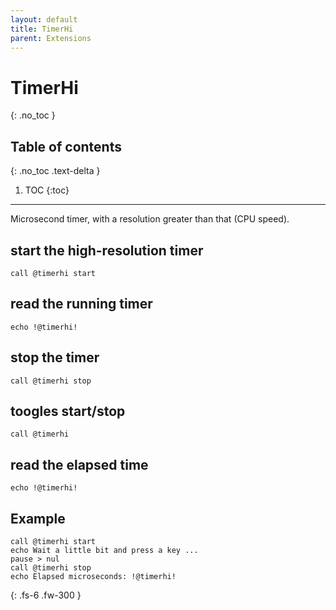 ```yaml
---
layout: default
title: TimerHi
parent: Extensions
---
```


# TimerHi
{: .no_toc }

## Table of contents
{: .no_toc .text-delta }

1. TOC
{:toc}

---

Microsecond timer, with a resolution greater than that (CPU speed).


## start the high-resolution timer
```
call @timerhi start
```

## read the running timer
```
echo !@timerhi!
```

## stop the timer
```
call @timerhi stop
```

## toogles start/stop
```
call @timerhi
```

## read the elapsed time
```
echo !@timerhi!
```

## Example
```
call @timerhi start
echo Wait a little bit and press a key ...
pause > nul
call @timerhi stop
echo Elapsed microseconds: !@timerhi!
```

{: .fs-6 .fw-300 }
